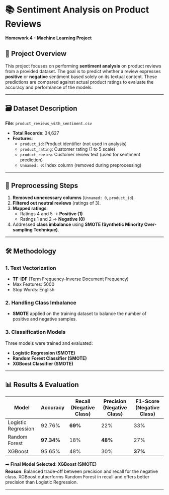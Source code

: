 # 📚 Sentiment Analysis on Product Reviews
**Homework 4 - Machine Learning Project**

## 🚀 Project Overview
This project focuses on performing **sentiment analysis** on product reviews from a provided dataset. The goal is to predict whether a review expresses **positive** or **negative** sentiment based solely on its textual content. These predictions are compared against actual product ratings to evaluate the accuracy and performance of the models.

---

## 🗃️ Dataset Description
**File**: `product_reviews_with_sentiment.csv`  
- **Total Records**: 34,627  
- **Features**:
  - `product_id`: Product identifier (not used in analysis)
  - `product_rating`: Customer rating (1 to 5 scale)
  - `product_review`: Customer review text (used for sentiment prediction)
  - `Unnamed: 0`: Index column (removed during preprocessing)

---

## 📝 Preprocessing Steps
1. **Removed unnecessary columns** (`Unnamed: 0`, `product_id`).
2. **Filtered out neutral reviews** (ratings of 3).
3. **Mapped ratings**:
   - Ratings 4 and 5 → **Positive (1)**
   - Ratings 1 and 2 → **Negative (0)**
4. Addressed **class imbalance** using **SMOTE (Synthetic Minority Over-sampling Technique)**.

---

## 🛠️ Methodology
### 1. **Text Vectorization**
- **TF-IDF** (Term Frequency-Inverse Document Frequency)
- Max Features: 5000  
- Stop Words: English  

### 2. **Handling Class Imbalance**
- **SMOTE** applied on the training dataset to balance the number of positive and negative samples.

### 3. **Classification Models**
Three models were trained and evaluated:
- **Logistic Regression (SMOTE)**
- **Random Forest Classifier (SMOTE)**
- **XGBoost Classifier (SMOTE)**

---

## 📊 Results & Evaluation
| Model                | Accuracy | Recall (Negative Class) | Precision (Negative Class) | F1-Score (Negative Class) |
|----------------------|----------|-------------------------|----------------------------|---------------------------|
| Logistic Regression  | 92.76%   | **69%**                | 22%                       | 33%                      |
| Random Forest        | **97.34%** | 18%                  | **48%**                   | 27%                      |
| XGBoost              | 95.65%   | 48%                    | 30%                       | **37%**                  |

➡️ **Final Model Selected**: **XGBoost (SMOTE)**  
**Reason**: Balanced trade-off between precision and recall for the negative class. XGBoost outperforms Random Forest in recall and offers better precision than Logistic Regression.

---


